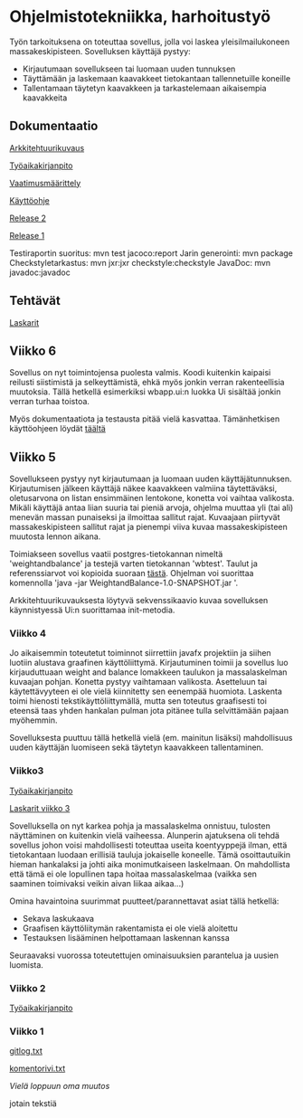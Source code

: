 # Ohjelmistotekniikka, harhoitustyö

Työn tarkoituksena on toteuttaa sovellus, jolla voi laskea yleisilmailukoneen massakeskipisteen.
Sovelluksen käyttäjä pystyy:

* Kirjautumaan sovellukseen tai luomaan uuden tunnuksen
* Täyttämään ja laskemaan kaavakkeet tietokantaan tallennetuille koneille
* Tallentamaan täytetyn kaavakkeen ja tarkastelemaan aikaisempia kaavakkeita

## Dokumentaatio

[Arkkitehtuurikuvaus](https://github.com/SPitkanen/ot-harjoitustyo/blob/master/dokumentaatio/arkkitehtuuri.md)

[Työaikakirjanpito](https://github.com/SPitkanen/ot-harjoitustyo/blob/master/dokumentaatio/tyoaikakirjanpito.md)

[Vaatimusmäärittely](https://github.com/SPitkanen/ot-harjoitustyo/blob/master/dokumentaatio/vaatimusmäärittely.md)

[Käyttöohje](https://github.com/SPitkanen/ot-harjoitustyo/blob/master/dokumentaatio/kayttoohje.md)

[Release 2](https://github.com/SPitkanen/ot-harjoitustyo/releases/tag/Viikko6)

[Release 1](https://github.com/SPitkanen/ot-harjoitustyo/releases/tag/viikko5)

Testiraportin suoritus: mvn test jacoco:report
Jarin generointi: mvn package
Checkstyletarkastus: mvn jxr:jxr checkstyle:checkstyle
JavaDoc: mvn javadoc:javadoc

## Tehtävät

[Laskarit](https://github.com/SPitkanen/ot-harjoitustyo/tree/master/laskarit)

## Viikko 6

Sovellus on nyt toimintojensa puolesta valmis. Koodi kuitenkin kaipaisi reilusti siistimistä ja selkeyttämistä, ehkä myös jonkin verran rakenteellisia muutoksia. Tällä hetkellä esimerkiksi wbapp.ui:n luokka Ui sisältää jonkin verran turhaa toistoa.

Myös dokumentaatiota ja testausta pitää vielä kasvattaa. Tämänhetkisen käyttöohjeen löydät [täältä](https://github.com/SPitkanen/ot-harjoitustyo/blob/master/dokumentaatio/kayttoohje.md)

## Viikko 5

Sovellukseen pystyy nyt kirjautumaan ja luomaan uuden käyttäjätunnuksen. Kirjautumisen jälkeen käyttäjä näkee kaavakkeen valmiina täytettäväksi, oletusarvona on listan ensimmäinen lentokone, konetta voi vaihtaa valikosta. Mikäli käyttäjä antaa liian suuria tai pieniä arvoja, ohjelma muuttaa yli (tai ali) menevän massan punaiseksi ja ilmoittaa sallitut rajat. Kuvaajaan piirtyvät massakeskipisteen sallitut rajat ja pienempi viiva kuvaa massakeskipisteen muutosta lennon aikana.

Toimiakseen sovellus vaatii postgres-tietokannan nimeltä 'weightandbalance' ja testejä varten tietokannan 'wbtest'. Taulut ja referenssiarvot voi kopioida suoraan [tästä](https://github.com/SPitkanen/ot-harjoitustyo/blob/master/WeightAndBalance/referenceValues.txt).
Ohjelman voi suorittaa komennolla 'java -jar WeightandBalance-1.0-SNAPSHOT.jar
'.

Arkkitehtuurikuvauksesta löytyvä sekvenssikaavio kuvaa sovelluksen käynnistyessä Ui:n suorittamaa init-metodia.


### Viikko 4


Jo aikaisemmin toteutetut toiminnot siirrettiin javafx projektiin ja siihen luotiin alustava graafinen käyttöliittymä. Kirjautuminen toimii ja sovellus luo kirjauduttuaan weight and balance lomakkeen taulukon ja massalaskelman kuvaajan pohjan. Konetta pystyy vaihtamaan valikosta. Asetteluun tai käytettävyyteen ei ole vielä kiinnitetty sen eenempää huomiota. Laskenta toimi hienosti tekstikäyttöliittymällä, mutta sen toteutus graafisesti toi eteensä taas yhden hankalan pulman jota pitänee tulla selvittämään pajaan myöhemmin.

Sovelluksesta puuttuu tällä hetkellä vielä (em. mainitun lisäksi) mahdollisuus uuden käyttäjän luomiseen sekä täytetyn kaavakkeen tallentaminen. 


### Viikko3
[Työaikakirjanpito](https://github.com/SPitkanen/ot-harjoitustyo/blob/master/dokumentaatio/tyoaikakirjanpito.md)

[Laskarit viikko 3](https://github.com/SPitkanen/ot-harjoitustyo/tree/master/laskarit/viikko3)

Sovelluksella on nyt karkea pohja ja massalaskelma onnistuu, tulosten näyttäminen on kuitenkin vielä vaiheessa. 
Alunperin ajatuksena oli tehdä sovellus johon voisi mahdollisesti toteuttaa useita koentyyppejä ilman, että tietokantaan luodaan erillisiä tauluja jokaiselle koneelle. Tämä osoittautuikin hieman hankalaksi ja johti aika monimutkaiseen laskelmaan. On mahdollista että tämä ei ole lopullinen tapa hoitaa massalaskelmaa (vaikka sen saaminen toimivaksi veikin aivan liikaa aikaa...)

Omina havaintoina suurimmat puutteet/parannettavat asiat tällä hetkellä:
* Sekava laskukaava
* Graafisen käyttöliitymän rakentamista ei ole vielä aloitettu
* Testauksen lisääminen helpottamaan laskennan kanssa

Seuraavaksi vuorossa toteutettujen ominaisuuksien parantelua ja uusien luomista.


### Viikko 2
[Työaikakirjanpito](https://github.com/SPitkanen/ot-harjoitustyo/blob/master/dokumentaatio/tyoaikakirjanpito.md)


### Viikko 1
[gitlog.txt](https://github.com/SPitkanen/ot-harjoitustyo/blob/master/laskarit/viikko1/gitlog.txt)

[komentorivi.txt](https://github.com/SPitkanen/ot-harjoitustyo/blob/master/laskarit/viikko1/komentorivi.txt)

*Vielä loppuun oma muutos*

jotain tekstiä
